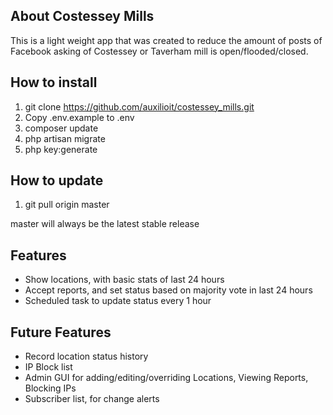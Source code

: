 

## About Costessey Mills

This is a light weight app that was created to reduce the amount of posts of Facebook asking of Costessey or Taverham mill is open/flooded/closed.

## How to install
1. git clone https://github.com/auxilioit/costessey_mills.git
2. Copy .env.example to .env
3. composer update
4. php artisan migrate
5. php key:generate

## How to update
1. git pull origin master

master will always be the latest stable release

## Features
- Show locations, with basic stats of last 24 hours
- Accept reports, and set status based on majority vote in last 24 hours
- Scheduled task to update status every 1 hour

## Future Features
- Record location status history
- IP Block list
- Admin GUI for adding/editing/overriding Locations, Viewing Reports, Blocking IPs
- Subscriber list, for change alerts
